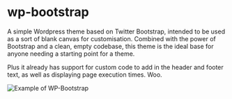 wp-bootstrap
============

A simple Wordpress theme based on Twitter Bootstrap, intended to be used as a sort of blank canvas for customisation. Combined with the power of Bootstrap and a clean, empty codebase, this theme is the ideal base for anyone needing a starting point for a theme.

Plus it already has support for custom code to add in the header and footer text, as well as displaying page execution times. Woo.

![Example of WP-Bootstrap](https://dl.dropbox.com/u/14283494/Forum%20Images/Github/wp-bootstrap-example-v1-0.png)
